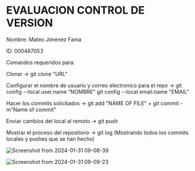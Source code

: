 # EVALUACION CONTROL DE VERSION

Nombre: Mateo Jimenez Fama

ID: 000487053

Comandos requeridos para:

Clonar -> git clone "URL"

Configurar el nombre de usuario y correo electronico  para el repo ->  git config --local user.name "NOMBRE" git config --local email.name "EMAIL"

Hacer los commits solicitados -> git add "NAME OF FILE" + git commit -m"Name of commit"

Enviar cambios del local al remoto -> git push 

Mostrar el proceso del repositorio -> git log (Mostrando todos los commits locales y pushes que se han hecho)


![Screenshot from 2024-01-31 09-08-39](https://github.com/MateoJimenezFamaArt/Evaluacion1/assets/117747851/729a65c9-ffab-4b62-ac88-f98330af6622)

![Screenshot from 2024-01-31 09-09-23](https://github.com/MateoJimenezFamaArt/Evaluacion1/assets/117747851/af594c4a-7869-4178-a34e-6f3aeaadea0b)



